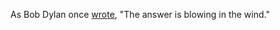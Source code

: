 As Bob Dylan once <a href="https://www.youtube.com/watch?v=G58XWF6B3AA">wrote</a>, "The answer is blowing in the wind."

